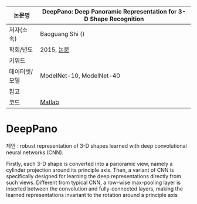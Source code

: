 

|논문명 | DeepPano: Deep Panoramic Representation for 3-D Shape Recognition |
| --- | --- |
| 저자\(소속\) | Baoguang Shi \(\) |
| 학회/년도 | 2015, [논문](http://ieeexplore.ieee.org/document/7273863/) |
| 키워드 |  |
| 데이터셋/모델 | ModelNet-10, ModelNet-40 |
| 참고 |  |
| 코드 |[Matlab](https://github.com/bgshih/deeppano) |

# DeepPano

제안 :  robust representation of 3-D shapes learned with deep convolutional
neural networks (CNN). 

Firstly, each 3-D shape is converted into a
panoramic view, namely a cylinder projection around its principle
axis. Then, a variant of CNN is specifically designed for learning
the deep representations directly from such views. Different from
typical CNN, a row-wise max-pooling layer is inserted between
the convolution and fully-connected layers, making the learned
representations invariant to the rotation around a principle axis

## 
<!--stackedit_data:
eyJoaXN0b3J5IjpbLTEwMDM3OTY5MDFdfQ==
-->
